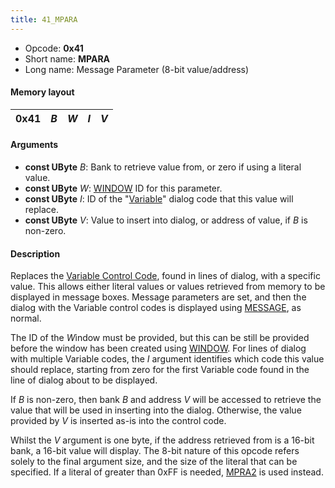```yaml
---
title: 41_MPARA
---
```


-   Opcode: **0x41**
-   Short name: **MPARA**
-   Long name: Message Parameter (8-bit value/address)

#### Memory layout

| 0x41 | *B* | *W* | *I* | *V* |
|------|-----|-----|-----|-----|

#### Arguments

-   **const UByte** *B*: Bank to retrieve value from, or zero if using a literal value.
-   **const UByte** *W*: [WINDOW](50_WINDOW.md) ID for this parameter.
-   **const UByte** *I*: ID of the "[Variable](../../Variable_Dialog.md)" dialog code that this value will replace.
-   **const UByte** *V*: Value to insert into dialog, or address of value, if *B* is non-zero.

#### Description

Replaces the [Variable Control Code](FF7/Field/Variable_Dialog "wikilink"), found in lines of dialog, with a specific value. This allows either literal values or values retrieved from memory to be displayed in message boxes. Message parameters are set, and then the dialog with the Variable control codes is displayed using [MESSAGE](40_MESSAGE.md), as normal.

The ID of the *W*indow must be provided, but this can be still be provided before the window has been created using [WINDOW](50_WINDOW.md). For lines of dialog with multiple Variable codes, the *I* argument identifies which code this value should replace, starting from zero for the first Variable code found in the line of dialog about to be displayed.

If *B* is non-zero, then bank *B* and address *V* will be accessed to retrieve the value that will be used in inserting into the dialog. Otherwise, the value provided by *V* is inserted as-is into the control code.

Whilst the *V* argument is one byte, if the address retrieved from is a 16-bit bank, a 16-bit value will display. The 8-bit nature of this opcode refers solely to the final argument size, and the size of the literal that can be specified. If a literal of greater than 0xFF is needed, [MPRA2](42_MPRA2.md) is used instead.
